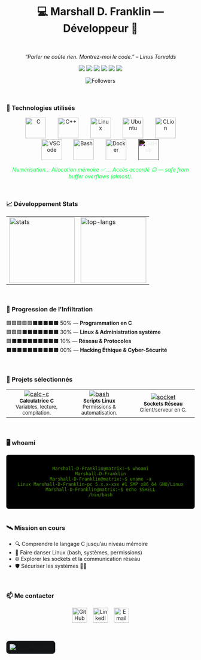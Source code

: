 <h1 align="center">💻 Marshall D. Franklin — Développeur 🐧</h1>

<br> 

<p align="center">
  <i>“Parler ne coûte rien. Montrez-moi le code.” – Linus Torvalds</i>
</p>

<p align="center">
  <img src="https://img.shields.io/badge/OS-Ubuntu-4E9A06?style=for-the-badge&logo=ubuntu&logoColor=white" />
  <img src="https://img.shields.io/badge/Editor-C%20Lion-007ACC?style=for-the-badge&logo=visual-studio-code&logoColor=white" />
  <img src="https://img.shields.io/badge/Language-C-00599C?style=for-the-badge&logo=c&logoColor=white" />
  <img src="https://img.shields.io/badge/Language-C%2B%2B-00599C?style=for-the-badge&logo=c%2B%2B&logoColor=white" />
  <img src="https://img.shields.io/badge/Skills-Linux-00FF41?style=for-the-badge" />
  <img src="https://img.shields.io/badge/Status-Learning-yellow?style=for-the-badge&logo=read-the-docs" />
</p>

<p align="center">
  <img src="https://img.shields.io/github/followers/Marshall-D-Franklin?label=Follow%20me&style=social" alt="Followers" />
</p>

<br>

### 🧪 Technologies utilisés

<p align="center">
  <img width="55px" src="https://cdn.jsdelivr.net/gh/devicons/devicon/icons/c/c-original.svg" style="margin: 0 14px;" alt="C"/>
  <img width="55px" src="https://cdn.jsdelivr.net/gh/devicons/devicon/icons/cplusplus/cplusplus-original.svg" style="margin: 0 14px;" alt="C++"/>
  <img width="55px" src="https://cdn.jsdelivr.net/gh/devicons/devicon/icons/linux/linux-original.svg" style="margin: 0 14px;" alt="Linux"/>
  <img width="55px" src="https://cdn.jsdelivr.net/gh/devicons/devicon/icons/ubuntu/ubuntu-plain.svg" style="margin: 0 14px;" alt="Ubuntu"/>
  <img width="55px" src="https://cdn.jsdelivr.net/gh/devicons/devicon/icons/clion/clion-original.svg" style="margin: 0 14px;" alt="CLion"/>
  <img width="55px" src="https://cdn.jsdelivr.net/gh/devicons/devicon/icons/vscode/vscode-original.svg" style="margin: 0 12px;" alt="VSCode"/>
  <img width="55px" src="https://cdn.jsdelivr.net/gh/devicons/devicon/icons/bash/bash-original.svg" style="margin: 0 14px;" alt="Bash"/>
  <img width="55px" src="https://cdn.jsdelivr.net/gh/devicons/devicon/icons/docker/docker-original.svg" style="margin: 0 14px;" alt="Docker"/>
  <img width="55px" src="https://cdn.jsdelivr.net/gh/devicons/devicon/icons/github/github-original.svg" style="margin: 0 14px; filter: invert(100%);" alt="GitHub"/>
</p>

<p align="center" style="color:#00FF41;">
  <em>Numérisation... Allocation mémoire ✅ ... Accès accordé 😉 — safe from buffer overflows (almost).</em>
</p>

<br>

### 📈 Développement Stats

<table align="center">
  <tr>
    <td>
      <img height="175em" src="https://github-readme-stats.vercel.app/api?username=Marshall-D-Franklin&show_icons=true&theme=highcontrast&count_private=true&border_color=4E9A06" alt="stats"/>
    </td>
    <td>
      <img height="175em" src="https://github-readme-stats.vercel.app/api/top-langs/?username=Marshall-D-Franklin&layout=compact&theme=highcontrast&border_color=4E9A06" alt="top-langs"/>
    </td>
  </tr>
</table>



<br>

### 🧩 Progression de l’Infiltration

🟩🟩🟩🟩🟩⬛⬛⬛⬛⬛ 50% — **Programmation en C**  
🟩🟩🟩⬛⬛⬛⬛⬛⬛⬛ 30% — **Linux & Administration système**  
🟩⬛⬛⬛⬛⬛⬛⬛⬛⬛ 10% — **Réseau & Protocoles**  
⬛⬛⬛⬛⬛⬛⬛⬛⬛⬛ 00% — **Hacking Éthique & Cyber-Sécurité**

<br>

### 🚧 Projets sélectionnés

<table align="center">
  <tr>
    <td align="center" width="260px">
      <a href="https://github.com/Marshall-D-Franklin/projet-c-exemple">
        <img src="https://img.shields.io/badge/Projet-Calc_C-4E9A06?style=for-the-badge" alt="calc-c"/>
      </a>
      <br>
      <sub><b>Calculatrice C</b><br>Variables, lecture, compilation.</sub>
    </td>
    <td align="center" width="260px">
      <a href="https://github.com/Marshall-D-Franklin/projet-linux-script">
        <img src="https://img.shields.io/badge/Projet-Scripts_Bash-4E9A06?style=for-the-badge" alt="bash"/>
      </a>
      <br>
      <sub><b>Scripts Linux</b><br>Permissions & automatisation.</sub>
    </td>
    <td align="center" width="260px">
      <a href="https://github.com/Marshall-D-Franklin/projet-network">
        <img src="https://img.shields.io/badge/Projet-Socket_C-4E9A06?style=for-the-badge" alt="socket"/>
      </a>
      <br>
      <sub><b>Sockets Réseau</b><br>Client/serveur en C.</sub>
    </td>
  </tr>
</table>

<br>

### 🖥️ whoami

<div align="center" style="background:#000; color:#4E9A06; padding:16px; border-radius:6px;">
<pre><code>Marshall-D-Franklin@matrix:~$ whoami
Marshall-D-Franklin
Marshall-D-Franklin@matrix:~$ uname -a
Linux Marshall-D-Franklin-pc 5.x.x-xxx #1 SMP x86_64 GNU/Linux
Marshall-D-Franklin@matrix:~$ echo $SHELL
/bin/bash
</code></pre>
</div>

<br>

### 🛰️ Mission en cours

- 🔍 Comprendre le langage C jusqu’au niveau mémoire
- 🐧 Faire danser Linux (bash, systèmes, permissions)
- 🌐 Explorer les sockets et la communication réseau
- 🛡️ Sécuriser les systèmes 👨‍💻

<br>

### 📫 Me contacter

<p align="center">
  <a href="https://github.com/Marshall-D-Franklin"><img width="40px" src="https://cdn-icons-png.flaticon.com/256/25/25231.png" alt="GitHub"/></a>
  &nbsp;&nbsp;
  <a href="https://www.linkedin.com/in/TON_PROFIL"><img width="40px" src="https://cdn-icons-png.flaticon.com/256/145/145807.png" alt="LinkedIn"/></a>
  &nbsp;&nbsp;
  <a href="mailto:email@example.com"><img width="40px" src="https://cdn-icons-png.flaticon.com/256/732/732200.png" alt="Email"/></a>
</p>

<br>

<p align="center" style="background:#121416; border:1px solid #2a2e36; border-radius:8px; padding:8px; display:inline-block;">
  <img
    src="https://readme-typing-svg.demolab.com?font=Fira+Code&weight=600&size=14&duration=1700&pause=800&color=4E9A06&center=true&vCenter=true&width=360&height=32&background=00000000&lines=C%20%2F%20C%2B%2B+D%C3%A9veloppeur;Linux+%7C+CLion+%7C+Docker"
    alt="C / C++ typing"
  />
</p>


